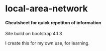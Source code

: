 # local-area-network

#### Cheatsheet for quick repetiton of information

Site build on bootstrap 4.1.3

I create this for my own use, for learning.